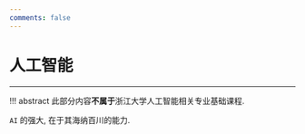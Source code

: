 ```yaml
---
comments: false
---
```


# 人工智能
---
!!! abstract
	此部分内容**不属于**浙江大学人工智能相关专业基础课程. 

`AI` 的强大, 在于其海纳百川的能力.